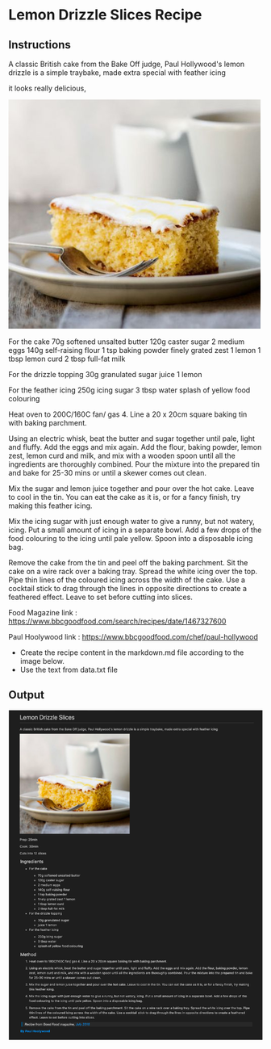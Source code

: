 # Lemon Drizzle Slices Recipe

## Instructions


A classic British cake from the Bake Off judge, Paul Hollywood's lemon drizzle is a simple traybake, made extra special with feather icing

it looks really delicious,


![Lemon Drizzle cake](./cake.jpg)


For the cake 
   70g softened unsalted butter
   120g caster sugar
   2 medium eggs
   140g self-raising flour
   1 tsp baking powder
   finely grated zest 1 lemon
   1 tbsp lemon curd
   2 tbsp full-fat milk

For the drizzle topping
   30g granulated sugar
   juice 1 lemon

For the feather icing
   250g icing sugar
   3 tbsp water
   splash of yellow food colouring


Heat oven to 200C/160C fan/ gas 4. Line a 20 x 20cm square baking tin with baking parchment.

Using an electric whisk, beat the butter and sugar together until pale, light and fluffy. Add the eggs and mix again. Add the flour, baking powder, lemon zest, lemon curd and milk, and mix with a wooden spoon until all the ingredients are thoroughly combined. Pour the mixture into the prepared tin and bake for 25-30 mins or until a skewer comes out clean.

Mix the sugar and lemon juice together and pour over the hot cake. Leave to cool in the tin. You can eat the cake as it is, or for a fancy finish, try making this feather icing.

Mix the icing sugar with just enough water to give a runny, but not watery, icing. Put a small amount of icing in a separate bowl. Add a few drops of the food colouring to the icing until pale yellow. Spoon into a disposable icing bag.

Remove the cake from the tin and peel off the baking parchment. Sit the cake on a wire rack over a baking tray. Spread the white icing over the top. Pipe thin lines of the coloured icing across the width of the cake. Use a cocktail stick to drag through the lines in opposite directions to create a feathered effect. Leave to set before cutting into slices.

Food Magazine link : https://www.bbcgoodfood.com/search/recipes/date/1467327600

Paul Hoolywood link : https://www.bbcgoodfood.com/chef/paul-hollywood

* Create the recipe content in the markdown.md file according to the image below.
* Use the text from data.txt file

## Output

![Output](./output.png)